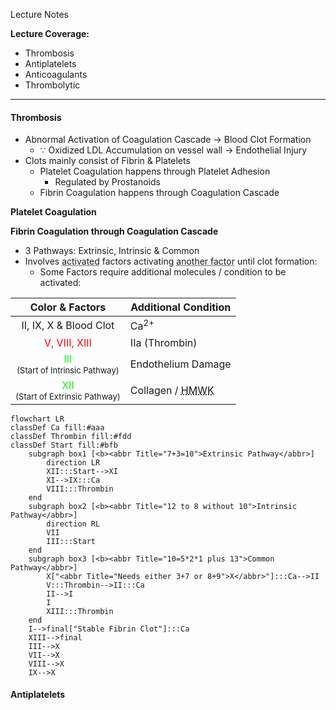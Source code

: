 Lecture Notes

**Lecture Coverage:**
- Thrombosis
- Antiplatelets
- Anticoagulants
- Thrombolytic

---
#### **Thrombosis**
- Abnormal Activation of Coagulation Cascade → Blood Clot Formation
	- ∵ Oxidized LDL Accumulation on vessel wall → Endothelial Injury
- Clots mainly consist of Fibrin & Platelets
	- Platelet Coagulation happens through Platelet Adhesion
		- Regulated by Prostanoids
	- Fibrin Coagulation happens through Coagulation Cascade

**Platelet Coagulation**


**Fibrin Coagulation through Coagulation Cascade**
- 3 Pathways: Extrinsic, Intrinsic & Common
- Involves <abbr Title="Xa">activated</abbr> factors activating <abbr Title="X → Xa">another factor</abbr> until clot formation:
	- Some Factors require additional molecules / condition to be activated:

|                                      Color & Factors                                       | Additional Condition                                                  |
| :----------------------------------------------------------------------------------------: | --------------------------------------------------------------------- |
|                                   II, IX, X & Blood Clot                                   | Ca<sup>2+</sup>                                                       |
|                           <font color="red">V, VIII, XIII</font>                           | IIa (Thrombin)                                                        |
| <font color="lime">III</abbr></font><br><font size="2">(Start of Intrinsic Pathway)</font> | Endothelium Damage                                                    |
| <font color="lime">XII</abbr></font><br><font size="2">(Start of Extrinsic Pathway)</font> | Collagen / <abbr Title="Heavy Molecular Weight Kininogen">HMWK</abbr> |

```mermaid
flowchart LR
classDef Ca fill:#aaa
classDef Thrombin fill:#fdd
classDef Start fill:#bfb
    subgraph box1 [<b><abbr Title="7+3=10">Extrinsic Pathway</abbr>]
		direction LR
		XII:::Start-->XI
		XI-->IX:::Ca
		VIII:::Thrombin
    end
    subgraph box2 [<b><abbr Title="12 to 8 without 10">Intrinsic Pathway</abbr>]
	    direction RL
	    VII
	    III:::Start
    end
    subgraph box3 [<b><abbr Title="10=5*2*1 plus 13">Common Pathway</abbr>]
	    X["<abbr Title="Needs either 3+7 or 8+9">X</abbr>"]:::Ca-->II
	    V:::Thrombin-->II:::Ca
	    II-->I
	    I
	    XIII:::Thrombin
    end
    I-->final["Stable Fibrin Clot"]:::Ca
	XIII-->final
    III-->X
    VII-->X
    VIII-->X
    IX-->X
```

#### **Antiplatelets**
